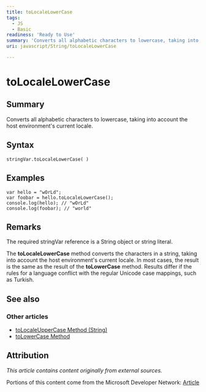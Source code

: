 ```yaml
---
title: toLocaleLowerCase
tags:
  - JS
  - Basic
readiness: 'Ready to Use'
summary: 'Converts all alphabetic characters to lowercase, taking into account the host environment''s current locale.'
uri: javascript/String/toLocaleLowerCase

---
```

# toLocaleLowerCase

## Summary

Converts all alphabetic characters to lowercase, taking into account the host environment's current locale.

## Syntax

    stringVar.toLocaleLowerCase( )

## Examples

``` {.js}
var hello = "wOrLd";
var foobar = hello.toLocaleLowerCase();
console.log(hello); // "wOrLd"
console.log(foobar); // "world"
```

## Remarks

The required stringVar reference is a String object or string literal.

The **toLocaleLowerCase** method converts the characters in a string, taking into account the host environment's current locale. In most cases, the result is the same as the result of the **toLowerCase** method. Results differ if the rules for a language conflict with the regular Unicode case mappings, such as Turkish.

## See also

### Other articles

-   [toLocaleUpperCase Method (String)](/javascript/String/toLocaleUpperCase)
-   [toLowerCase Method](/javascript/String/toLowerCase)

## Attribution

*This article contains content originally from external sources.*

Portions of this content come from the Microsoft Developer Network: [Article](http://msdn.microsoft.com/en-us/library/ie/94h6w1kx(v=vs.94).aspx)

